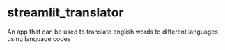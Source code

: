 # streamlit_translator
An app that can be used to translate english words to different languages using language codes
